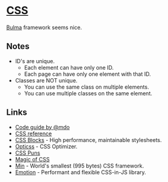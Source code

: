 # [CSS](https://developer.mozilla.org/en-US/docs/Web/CSS)
[Bulma](https://bulma.io) framework seems nice.

## Notes
- ID's are unique.
	- Each element can have only one ID.
	- Each page can have only one element with that ID.
- Classes are NOT unique.
	- You can use the same class on multiple elements.
	- You can use multiple classes on the same element.

## Links
- [Code guide by @mdo](http://codeguide.co/)
- [CSS reference](https://cssreference.io/)
- [CSS Blocks](https://github.com/linkedin/css-blocks) - High performance, maintainable stylesheets.
- [Opticss](https://github.com/linkedin/opticss) - CSS Optimizer.
- [CSS Puns](https://saijogeorge.com/css-puns/)
- [Magic of CSS](https://adamschwartz.co/magic-of-css/)
- [Min](https://github.com/owenversteeg/min) - World's smallest (995 bytes) CSS framework.
- [Emotion](https://emotion.sh/) - Performant and flexible CSS-in-JS library.